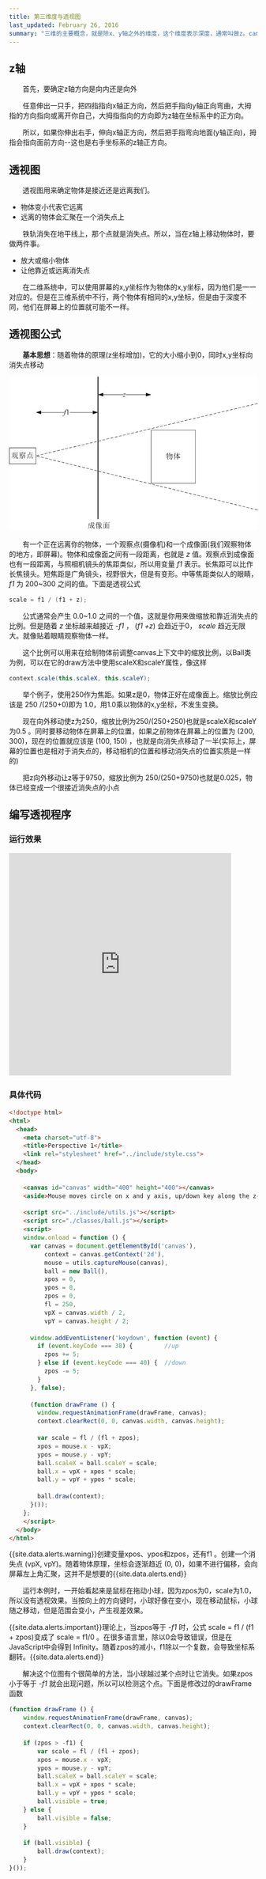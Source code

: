```yaml
---
title: 第三维度与透视图
last_updated: February 26, 2016
summary: "三维的主要概念，就是除x、y轴之外的维度，这个维度表示深度，通常叫做z。canvas没有内置z维度，但是用JavaScript创建一个并不难。"
---
```


## z轴

&#160; &#160; &#160; &#160;首先，要确定z轴方向是向内还是向外

&#160; &#160; &#160; &#160;任意伸出一只手，把四指指向x轴正方向，然后把手指向y轴正向弯曲，大拇指的方向指向或离开你自己，大拇指指向的方向即为z轴在坐标系中的正方向。

&#160; &#160; &#160; &#160;所以，如果你伸出右手，伸向x轴正方向，然后把手指弯向地面(y轴正向)，拇指会指向面前方向--这也是右手坐标系的z轴正方向。

## 透视图

&#160; &#160; &#160; &#160;透视图用来确定物体是接近还是远离我们。

- 物体变小代表它远离
- 远离的物体会汇聚在一个消失点上

&#160; &#160; &#160; &#160;铁轨消失在地平线上，那个点就是消失点。所以，当在z轴上移动物体时，要做两件事。

- 放大或缩小物体
- 让他靠近或远离消失点

&#160; &#160; &#160; &#160;在二维系统中，可以使用屏幕的x,y坐标作为物体的x,y坐标，因为他们是一一对应的。但是在三维系统中不行，两个物体有相同的x,y坐标，但是由于深度不同，他们在屏幕上的位置就可能不一样。

## 透视图公式

&#160; &#160; &#160; &#160;**基本思想**：随着物体的原理(z坐标增加)，它的大小缩小到0，同时x,y坐标向消失点移动

![侧面观察透视图](images/perspective.jpg)

&#160; &#160; &#160; &#160;有一个正在远离你的物体，一个观察点(摄像机)和一个成像面(我们观察物体的地方，即屏幕)。物体和成像面之间有一段距离，也就是 *z* 值。观察点到成像面也有一段距离，与照相机镜头的焦距类似，所以用变量 *f1* 表示。长焦距可以比作长焦镜头。短焦距是广角镜头，视野很大，但是有变形。中等焦距类似人的眼睛， *f1* 为 200~300 之间的值。下面是透视公式

```java
scale = f1 / (f1 + z);
```

&#160; &#160; &#160; &#160;公式通常会产生 0.0~1.0 之间的一个值，这就是你用来做缩放和靠近消失点的比例。但是随着 *z* 坐标越来越接近 *-f1* ， (*f1 +z*) 会趋近于0， *scale* 趋近无限大。就像贴着眼睛观察物体一样。

&#160; &#160; &#160; &#160;这个比例可以用来在绘制物体前调整canvas上下文中的缩放比例，以Ball类为例，可以在它的draw方法中使用scaleX和scaleY属性，像这样

```java
context.scale(this.scaleX, this.scaleY);
```

&#160; &#160; &#160; &#160;举个例子，使用250作为焦距。如果z是0，物体正好在成像面上。缩放比例应该是 250 /(250+0)即为 1.0，用1.0乘以物体的x,y坐标，不发生变换。

&#160; &#160; &#160; &#160;现在向外移动使z为250，缩放比例为250/(250+250)也就是scaleX和scaleY为0.5 。同时要移动物体在屏幕上的位置，如果之前物体在屏幕上的位置为 (200, 300)，现在的位置就应该是 (100, 150) ，也就是向消失点移动了一半(实际上，屏幕的位置也是相对于消失点的，移动相机的位置和移动消失点的位置实质是一样的)

&#160; &#160; &#160; &#160;把z向外移动让z等于9750，缩放比例为 250/(250+9750)也就是0.025，物体已经变成一个很接近消失点的小点

## 编写透视程序

### 运行效果

<iframe height="450px" width="450px" src="http://aicdg.com/html5-animation/html5-animation/examples/ch15/01-perspective-1.html" frameborder="0"></iframe>

### 具体代码

```html
<!doctype html>
<html>
  <head>
    <meta charset="utf-8">
    <title>Perspective 1</title>
    <link rel="stylesheet" href="../include/style.css">
  </head>
  <body>
 
    <canvas id="canvas" width="400" height="400"></canvas>
    <aside>Mouse moves circle on x and y axis, up/down key along the z-axis.</aside>

    <script src="../include/utils.js"></script>
    <script src="./classes/ball.js"></script>
    <script>
    window.onload = function () {
      var canvas = document.getElementById('canvas'),
          context = canvas.getContext('2d'),
          mouse = utils.captureMouse(canvas),
          ball = new Ball(),
          xpos = 0,
          ypos = 0,
          zpos = 0,
          fl = 250,
          vpX = canvas.width / 2,
          vpY = canvas.height / 2;

      window.addEventListener('keydown', function (event) {
        if (event.keyCode === 38) {         //up
          zpos += 5;
        } else if (event.keyCode === 40) {  //down
          zpos -= 5;
        }
      }, false);

      (function drawFrame () {
        window.requestAnimationFrame(drawFrame, canvas);
        context.clearRect(0, 0, canvas.width, canvas.height);
        
        var scale = fl / (fl + zpos);
        xpos = mouse.x - vpX;
        ypos = mouse.y - vpY;
        ball.scaleX = ball.scaleY = scale;
        ball.x = vpX + xpos * scale;
        ball.y = vpY + ypos * scale;
        
        ball.draw(context);
      }());
    };
    </script>
  </body>
</html>

```

{{site.data.alerts.warning}}创建变量xpos、ypos和zpos，还有f1 。创建一个消失点 (vpX, vpY)。随着物体原理，坐标会逐渐趋近 (0, 0)，如果不进行偏移，会向屏幕左上角汇聚，这并不是想要的{{site.data.alerts.end}}

&#160; &#160; &#160; &#160;运行本例时，一开始看起来是鼠标在拖动小球，因为zpos为0，scale为1.0，所以没有透视效果。当按向上的方向键时，小球好像在变小，现在移动鼠标，小球随之移动，但是范围会变小，产生视差效果。

{{site.data.alerts.important}}理论上，当zpos等于 *-f1* 时，公式 scale =  f1 / (f1 + zpos)变成了 scale = f1/0 。在很多语言里，除以0会导致错误，但是在JavaScript中会得到 Infinity。随着zpos的减小，f1除以一个复数，会导致坐标系翻转。{{site.data.alerts.end}}

&#160; &#160; &#160; &#160;解决这个位图有个很简单的方法，当小球越过某个点时让它消失。如果zpos小于等于 *-f1* 就会出现问题，所以可以检测这个点。下面是修改过的drawFrame函数

```javascript
(function drawFrame () {
	window.requestAnimationFrame(drawFrame, canvas);
    context.clearRect(0, 0, canvas.width, canvas.height);
    
    if (zpos > -f1) {
    	var scale = fl / (fl + zpos);
    	xpos = mouse.x - vpX;
    	ypos = mouse.y - vpY;
    	ball.scaleX = ball.scaleY = scale;
    	ball.x = vpX + xpos * scale;
    	ball.y = vpY + ypos * scale;
    	ball.visible = true;
    } else {
    	ball.visible = false;
    }    
    
    if (ball.visible) {
    	ball.draw(context);
    }    
}());
```
